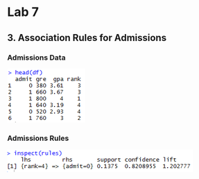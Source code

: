 # Lab 7
## 3. Association Rules for Admissions
### Admissions Data </br>
![tayloa](images/admissions_head.PNG)
### Admissions Rules
![tayloa](images/admissions_rules.PNG)
